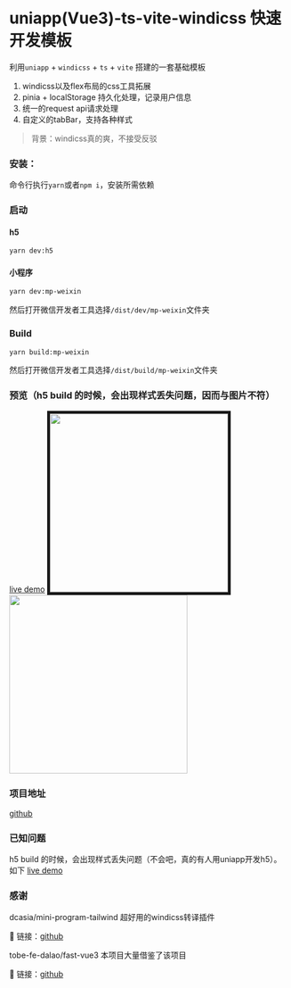 # uniapp(Vue3)-ts-vite-windicss 快速开发模板
利用`uniapp` + `windicss` + `ts` + `vite` 搭建的一套基础模板

1. windicss以及flex布局的css工具拓展
2. pinia + localStorage 持久化处理，记录用户信息
3. 统一的request api请求处理
4. 自定义的tabBar，支持各种样式

>背景：windicss真的爽，不接受反驳

### 安装：
命令行执行` yarn `或者`npm i`，安装所需依赖


### 启动

#### h5
```bash
yarn dev:h5
```
#### 小程序
```bash
yarn dev:mp-weixin
```
然后打开微信开发者工具选择`/dist/dev/mp-weixin`文件夹

### Build
```bash
yarn build:mp-weixin
```
然后打开微信开发者工具选择`/dist/build/mp-weixin`文件夹

### 预览（h5 build 的时候，会出现样式丢失问题，因而与图片不符）
[live demo](http://uniapp-template.demo.qqoc.co/#/)
<img src="https://user-images.githubusercontent.com/75962592/184828613-e11f3d35-7288-4706-91fe-a1d26da994ee.PNG" width=320 style="margin-right=30px;border:solid 5px"/>
<img src="https://user-images.githubusercontent.com/75962592/184828651-17200da9-251f-4c17-a0fb-ecd811b75f2c.PNG" width=320 />


### 项目地址
[github](https://github.com/sjtuli/uniapp-ts-windicss-pinia)

### 已知问题
h5 build 的时候，会出现样式丢失问题（不会吧，真的有人用uniapp开发h5）。
如下
[live demo](http://uniapp-template.demo.qqoc.co/#/)

### 感谢
dcasia/mini-program-tailwind 超好用的windicss转译插件

🔗 链接：[github](https://github.com/dcasia/mini-program-tailwind)

tobe-fe-dalao/fast-vue3  本项目大量借鉴了该项目

🔗 链接：[github](https://github.com/tobe-fe-dalao/fast-vue3)
